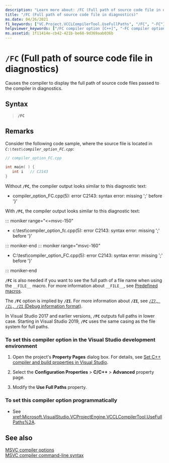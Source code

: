 ```yaml
---
description: "Learn more about: /FC (Full path of source code file in diagnostics)"
title: "/FC (Full path of source code file in diagnostics)"
ms.date: 04/26/2021
f1_keywords: ["VC.Project.VCCLCompilerTool.UseFullPaths", "/FC", "-FC"]
helpviewer_keywords: ["/FC compiler option [C++]", "-FC compiler option [C++]"]
ms.assetid: 1f11414e-cb42-421b-be68-9d369aab036b
---
```

# `/FC` (Full path of source code file in diagnostics)

Causes the compiler to display the full path of source code files passed to the compiler in diagnostics.

## Syntax

> **`/FC`**

## Remarks

Consider the following code sample, where the source file is located in *`C:\test\compiler_option_FC.cpp`*:

```cpp
// compiler_option_FC.cpp

int main( ) {
   int i   // C2143
}
```

Without **`/FC`**, the compiler output looks similar to this diagnostic text:

- compiler_option_FC.cpp(5): error C2143: syntax error: missing ';' before '}'

With **`/FC`**, the compiler output looks similar to this diagnostic text:

::: moniker range="<=msvc-150"

- c:\test\compiler_option_fc.cpp(5): error C2143: syntax error: missing ';' before '}'

::: moniker-end
::: moniker range="msvc-160"

- C:\test\compiler_option_FC.cpp(5): error C2143: syntax error: missing ';' before '}'

::: moniker-end

**`/FC`** is also needed if you want to see the full path of a file name when using the `__FILE__` macro. For more information about `__FILE__`, see [Predefined macros](../../preprocessor/predefined-macros.md).

The **`/FC`** option is implied by **`/ZI`**. For more information about **`/ZI`**, see [`/Z7, /Zi, /ZI` (Debug information format)](z7-zi-zi-debug-information-format.md).

In Visual Studio 2017 and earlier versions, **`/FC`** outputs full paths in lower case. Starting in Visual Studio 2019, **`/FC`** uses the same casing as the file system for full paths.

### To set this compiler option in the Visual Studio development environment

1. Open the project's **Property Pages** dialog box. For details, see [Set C++ compiler and build properties in Visual Studio](../working-with-project-properties.md).

1. Select the **Configuration Properties** > **C/C++** > **Advanced** property page.

1. Modify the **Use Full Paths** property.

### To set this compiler option programmatically

- See <xref:Microsoft.VisualStudio.VCProjectEngine.VCCLCompilerTool.UseFullPaths%2A>.

## See also

[MSVC compiler options](compiler-options.md)\
[MSVC compiler command-line syntax](compiler-command-line-syntax.md)
